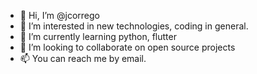 - 👋 Hi, I’m @jcorrego
- 👀 I’m interested in new technologies, coding in general.
- 🌱 I’m currently learning python, flutter
- 💞️ I’m looking to collaborate on open source projects
- 📫 You can reach me by email.

<!---
jcorrego/jcorrego is a ✨ special ✨ repository because its `README.md` (this file) appears on your GitHub profile.
You can click the Preview link to take a look at your changes.
--->
